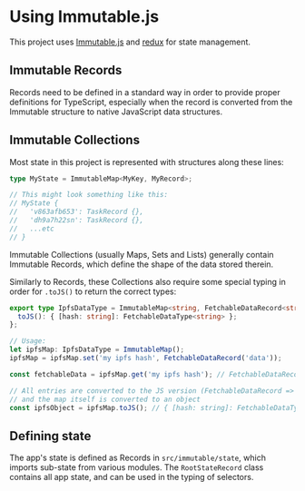 # Using Immutable.js

This project uses [Immutable.js](http://immutable-js.github.io/) and [redux](https://redux.js.org) for state management.


## Immutable Records

Records need to be defined in a standard way in order to provide proper definitions for TypeScript, especially when the record is converted from the Immutable structure to native JavaScript data structures.


## Immutable Collections

Most state in this project is represented with structures along these lines:

```typescript
type MyState = ImmutableMap<MyKey, MyRecord>;

// This might look something like this:
// MyState {
//   'v863afb653': TaskRecord {},
//   'dh9a7h22sn': TaskRecord {},
//   ...etc
// }
```

Immutable Collections (usually Maps, Sets and Lists) generally contain Immutable Records, which define the shape of the data stored therein.

Similarly to Records, these Collections also require some special typing in order for `.toJS()` to return the correct types:

```typescript
export type IpfsDataType = ImmutableMap<string, FetchableDataRecord<string>> & {
  toJS(): { [hash: string]: FetchableDataType<string> };
};

// Usage:
let ipfsMap: IpfsDataType = ImmutableMap();
ipfsMap = ipfsMap.set('my ipfs hash', FetchableDataRecord('data'));

const fetchableData = ipfsMap.get('my ipfs hash'); // FetchableDataRecord<string>

// All entries are converted to the JS version (FetchableDataRecord => FetchableDataType)
// and the map itself is converted to an object
const ipfsObject = ipfsMap.toJS(); // { [hash: string]: FetchableDataType<string> }
```

## Defining state

The app's state is defined as Records in `src/immutable/state`, which imports sub-state from various modules. The `RootStateRecord` class contains all app state, and can be used in the typing of selectors.
